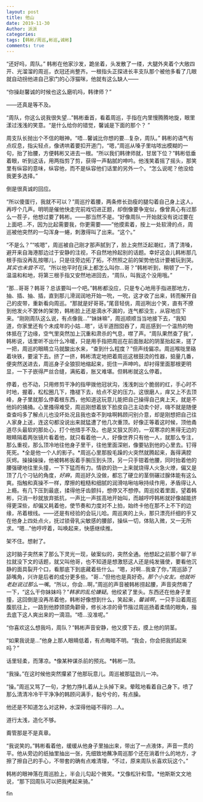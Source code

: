 ```yaml
---
layout: post
title: 他山
date: 2019-11-30
Author: 派派
categories: 
tags: [韩彬/周巡,彬巡,诚彬]
comments: true
---
```




“还好吗，周队。” 韩彬在他家沙发，跪坐着，头发散了一缕，大腿外夹着个大敞四开、光溜溜的周巡，衣冠还尚整齐。一根指头正探进长丰支队那个被他多看了几眼就自动拐他进自己家门的心浮猫咪，他就有这么缺人——

“你操赵馨诚的时候也这么磨叽吗，韩律师？”

——还真是等不及。

“周队，你这么说我很失望…”韩彬垂首，看着周巡，手指在内里慢腾腾地旋，眼里漾过浅浅的笑意。“是什么给你的错觉，馨诚是下面的那个？ ”

周支队长抛出个不信的眼神。“唔…馨诚比你想的要…复杂，周队。” 韩彬的语气有点叹息，指尖轻点，像诱哄着要扣开道门，“嗯，”周巡从嗓子里咕哝出模糊的一句，抬了抬腰，方便韩彬又进去一根。“所以我们韩律师就，甘居下位？”韩彬低垂着眼，听到这话，用两指剪了剪，获得一声黏腻的呻吟。他浅笑着摇了摇头，那笑里有纵容的意味，纵容他，而不是纵容他们话里的另外一个。“怎么说呢？他没给我更多选择。”

倒是很真诚的回应。

“所以傻蛋行，我就不可以？”周巡拧着腰，两条修长劲瘦的腿勾着自己身上这人，再哼个几声。明明是催他快走完前戏切进正题，却倒像要争宠似，像曾真心有过那么一茬子，他想过要了韩彬。——那当然不是。“好像周队一开始就没有说过要在上面吧…不，因为比起需要我，你更需要——”他摸索着，按上一处软滑的点，周巡被他突然的一勾浑身一蜷，刺激得叫了出来。“这个。”

“不是么？”“咳嗯”，周巡被自己刚才那声腻到了，脸上突然泛起潮红，清了清嗓，避开来自海港那边过于安静的注视，不自然地拎起别的话题。幸好这会儿韩彬那几根手指没再乱按哪儿，只是往旁边拓了拓，不然照之前的架势他估计要被玩到哭。*其实也未尝不可*。“所以他平时在床上都怎么叫你…哥？”韩彬听到，稍顿了一下，温温和和地，将第三根手指又安然地进回去，“周队，叫我这个没用哦。”

“那…哥哥？韩哥？总该要叫一个吧。”韩彬都没应，只是专心地用手指进那地方，抽、插、抽、插，直到那儿滑润润地开始一吮，一吮，这才收了出来，转而解开自己的皮带，重新看向周巡。“那就是好哥哥。”尾音轻佻，周巡咧出个笑，直有不撩到他发火不罢休的架势，韩彬脸上还是滴水不漏的，连气都没生，从容地应下来。“刚刚周队这么说，有点像我…”“妹妹嘛”，周巡顺顺当当地接下去，“我知道，你家里还有个未成年的小姑…嗯”，话半道囫囵吞了，周巡感到一个温热的物体抵在了边缘，空气里突然加上沉重和肃杀的气息，噤了声。“周队果然查了我”，韩彬说，话里听不出什么冷暖，只是用手指把周巡在前面胀起的阴茎抬起来，搓了一把，周巡的眼睛立马就酸出水来，“查到什么程度？”但声线偏凉。周巡喉咙里硌着块铁，要滚下去。挤了一挤，韩彬清定地把着周巡这根鼓烫的性器，掂量几番，便突然送进去，周巡身子全狼狈地缩起来，扼住一声呻吟。却衬得里面那根更明显，一下子嵌得严丝合缝，满拓着，胀又难堪。但韩彬就这么停着。

停着，也不动，只用修剪干净的指甲拨他冠状沟，浅浅刺出个脆弱的红，手心时不时地，握着，松松圈几下，撸褪下去，给点不足的压力。这很磨人，痒又上不去顶峰，身子里就那么停着根东西，他知道这玩意儿能把自己操得自己爽上天，就是不他妈的捅捅。心里搔得难受，周巡刚想着放下脸皮自己主动卖个好，嗨不就是随便查查吗多了解点儿也没坏处况且我也查不到啥啊韩顾问别介意，却是刚想把自己往人家身上送，连这句都没说出来就猛遭了他几次重顶。好像正等着这时候，顶他甬道尽头最软的那处心，打个他措手不及。也是又狠又厉的，一双寒凉的黑得无边的眼睛隔着两张镜片看着他，就只看着他一人，好像世界只有他一人，就那么专注，那么重视，那么顶冷地往他身子里干，往他里面深剜，像要钻到他的心里去。钉得死死。*全是他一个人的影子。*周巡心里那股毛躁的火突然就腾起来，轰得满腔灰烬。操操操操，他被韩彬扳着手腕压到头顶，另一只手钳着他腰，同时抬着他的腰强硬地往里头撞，一下下猛而有力。情欲的劲一上来就烧得人火急火燎，偏又是顶了几个刁钻的角度，*好麻*，周巡好久没做，都忘了硬立的茎侧碾过腺体能有这么爽。指触和真操不一样，摩擦的粗糙和细腻的润滑咕啾咕啾持续作用，矛盾得让人上瘾。有几下压到最底，揉得他牙齿颤抖，想停又不想停。周巡绞着里面，望着韩彬，只消一秒就放弃抵抗，一声比一声拔高地开始叫，而越哼哼韩彬就好像越能挤得更深些，却偏又耗着他，使节奏和力度对不上拍，始终卡他在那不上不下的边缘，吊着根线。——还是有经验的会玩儿哈。周巡爽的上头，那只漂亮纤细的手又在他身上四处点火，抚过锁骨乳尖敏感的腰部，操纵一切，体贴入微，又一无所求。“嗯…”他哼哼着，叫唤起来，快感继续推。

架不住。想射了。

这时脑子突然来了那么下灵光一现，破案似的，突然全通。他想起之前那个聊了半拉就没下文的话题，就又叫他哥，也不知道是想激怒这人还是纯发骚使，要看他沉静的面具裂开个口，看那底下到底藏着些什么。“嗯，对啊…我查了你，”周巡舔了舔嘴角，兴许是后者的成分更多些。“哥…”但他也是真好奇。*那个小女友。他就听老赵说过那么一嘴*。“所以，你会…啊，”周巡的声音被韩彬捞起腰，声音突然嘶了一下，“这么干你妹妹吗？”*韩家的乱伦嫌疑*。他绞紧了里头。东西还在他身子里撞，这回倒是没再吊着他，韩彬好像想到什么，笑起来，*馨诚啊*，一只手沿着周巡腹肌往上，一路到他脖颈颌角颧骨，修长冰凉的骨节揩过周巡扬着柔情的眼角，揩去底下这人爽出来的一滴泪。“唔…没准呢。”

“你喜欢这么想我吗，周队？”韩彬声音安静，他又摸下去，摸上他的阴茎。

“如果我说是…”他身上那人眼睛低着，有点晦暗不明。“我会，你会把我抓起来吗？”

话里轻柔，而薄凉。*像某种谋杀前的预兆。*韩彬一顶。

“我操。”在这时候他突然攥紧了他那玩意儿。周巡被那猛劲儿一冲。

“操。”周巡又骂了一句，才勉力挣扎着从上头掉下来。晕眩地看着自己身下。喷了那么清清冷冷干干净净的韩顾问满手，黏兮兮的，有点臊。

他还是不知道怎么对这种，水深得他碰不得的…人。

道行太浅，造化不够。

甭管那是不是真章。

“我说笑的。”韩彬看着他，缓缓从他身子里抽出来，带出了一点液体，声音一贯的平。他从旁边的纸抽里抽出一张，先细致地蘸净周巡那个还在淌着什么的地方，才擦了擦自己的手心，不带套的确有点难清理，“不过，原来周队长喜欢玩这个。”

韩彬的眼神落在周巡脸上，半会儿勾起个微笑。*又像松针和雪。*他斯斯文文地说，“那下回周队可以把我拷起来骑。”

fin

